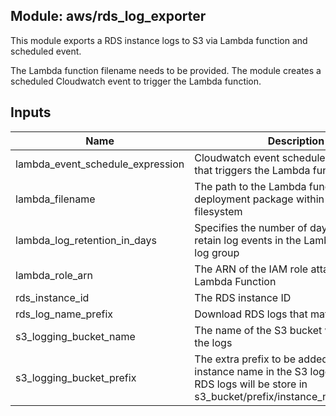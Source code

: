 ## Module: aws/rds_log_exporter

This module exports a RDS instance logs to S3 via Lambda function
and scheduled event.

The Lambda function filename needs to be provided. The module creates
a scheduled Cloudwatch event to trigger the Lambda function.

## Inputs

| Name | Description | Type | Default | Required |
|------|-------------|:----:|:-----:|:-----:|
| lambda\_event\_schedule\_expression | Cloudwatch event schedule expression that triggers the Lambda function | string | `"rate(5 minutes)"` | no |
| lambda\_filename | The path to the Lambda function's deployment package within the local filesystem | string | n/a | yes |
| lambda\_log\_retention\_in\_days | Specifies the number of days you want to retain log events in the Lambda function log group | string | `"1"` | no |
| lambda\_role\_arn | The ARN of the IAM role attached to the Lambda Function | string | n/a | yes |
| rds\_instance\_id | The RDS instance ID | string | n/a | yes |
| rds\_log\_name\_prefix | Download RDS logs that match this prefix | string | `"error/"` | no |
| s3\_logging\_bucket\_name | The name of the S3 bucket where we store the logs | string | n/a | yes |
| s3\_logging\_bucket\_prefix | The extra prefix to be added in front of the instance name in the S3 logging bucket. RDS logs will be store in s3\_bucket/prefix/instance\_name/log\_name | string | `"rds"` | no |

